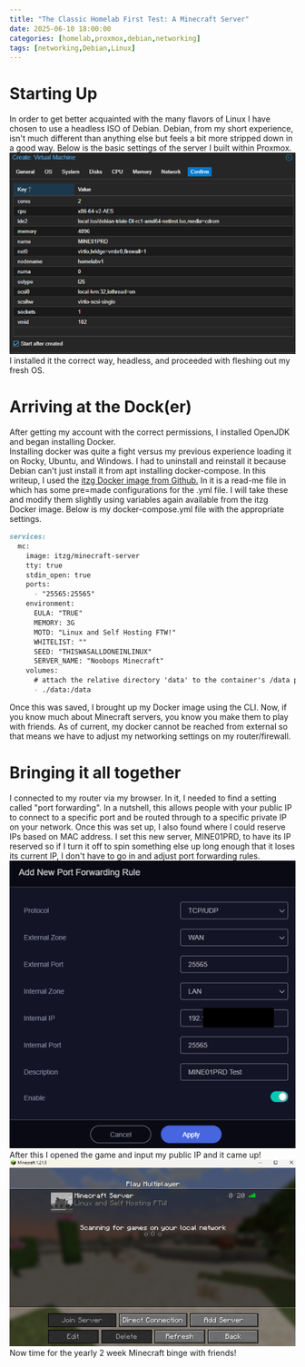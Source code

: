 ```yaml
---
title: "The Classic Homelab First Test: A Minecraft Server"
date: 2025-06-10 18:00:00 
categories: [homelab,proxmox,debian,networking]
tags: [networking,Debian,Linux]
---
```


# Starting Up
In order to get better acquainted with the many flavors of Linux I have chosen to use a headless ISO of Debian. Debian, from my short experience, isn't much different than anything else but feels a bit more stripped down in a good way. Below is the basic settings of the server I built within Proxmox. 
![The server settings](assets/img/MinecraftProject/serversettings.png)  
I installed it the correct way, headless, and proceeded with fleshing out my fresh OS. 

# Arriving at the Dock(er)
After getting my account with the correct permissions, I installed OpenJDK and began installing Docker.  
Installing docker was quite a fight versus my previous experience loading it on Rocky, Ubuntu, and Windows. I had to uninstall and reinstall it because Debian can't just install it from apt installing docker-compose. In this writeup, I used the [itzg Docker image from Github.](https://github.com/itzg/docker-minecraft-server) In it is a read-me file in which has some pre=made configurations for the .yml file. I will take these and modify them slightly using variables again available from the itzg Docker image. Below is my docker-compose.yml file with the appropriate settings.  
```markdown
services:
  mc:
    image: itzg/minecraft-server
    tty: true
    stdin_open: true
    ports:
      - "25565:25565"
    environment:
      EULA: "TRUE"
      MEMORY: 3G
      MOTD: "Linux and Self Hosting FTW!"
      WHITELIST: ""
      SEED: "THISWASALLDONEINLINUX"
      SERVER_NAME: "Noobops Minecraft"
    volumes:
      # attach the relative directory 'data' to the container's /data path
      - ./data:/data
```
Once this was saved, I brought up my Docker image using the CLI. Now, if you know much about Minecraft servers, you know you make them to play with friends. As of current, my docker cannot be reached from external so that means we have to adjust my networking settings on my router/firewall. 

# Bringing it all together
I connected to my router via my browser. In it, I needed to find a setting called "port forwarding". In a nutshell, this allows people with your public IP to connect to a specific port and be routed through to a specific private IP on your network. Once this was set up, I also found where I could reserve IPs based on MAC address. I set this new server, MINE01PRD, to have its IP reserved so if I turn it off to spin something else up long enough that it loses its current IP, I don't have to go in and adjust port forwarding rules.  
![Port forwarding rule](assets/img/MinecraftProject/PortForewarding.png)  
After this I opened the game and input my public IP and it came up!  
![Minecraft works!](assets/img/MinecraftProject/minecraftup.png)   
Now time for the yearly 2 week Minecraft binge with friends!


<script src="https://giscus.app/client.js"
        data-repo="hamsammich00/hamsammich00.github.io"
        data-repo-id="R_kgDOOllQ8w"
        data-category="General"
        data-category-id="DIC_kwDOOllQ884CrWhh"
        data-mapping="pathname"
        data-strict="0"
        data-reactions-enabled="1"
        data-emit-metadata="0"
        data-input-position="bottom"
        data-theme="preferred_color_scheme"
        data-lang="en"
        crossorigin="anonymous"
        async>
</script>
